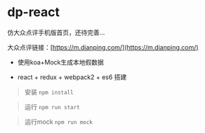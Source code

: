 # dp-react

仿大众点评手机版首页，还待完善...

大众点评链接：[https://m.dianping.com/](https://m.dianping.com/)

- 使用koa+Mock生成本地假数据

- react + redux + webpack2 + es6 搭建

> 安装 `npm install`

> 运行 `npm run start`

> 运行mock `npm run mock`
